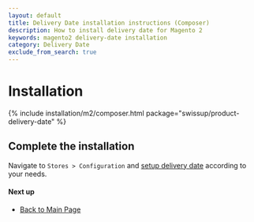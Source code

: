 ```yaml
---
layout: default
title: Delivery Date installation instructions (Composer)
description: How to install delivery date for Magento 2
keywords: magento2 delivery-date installation
category: Delivery Date
exclude_from_search: true
---
```


# Installation

{% include installation/m2/composer.html package="swissup/product-delivery-date" %}

## Complete the installation

Navigate to `Stores > Configuration` and
[setup delivery date](/m2/extensions/delivery-date/configuration/) according to your needs.

#### Next up

 -  [Back to Main Page](/m2/extensions/delivery-date/)
